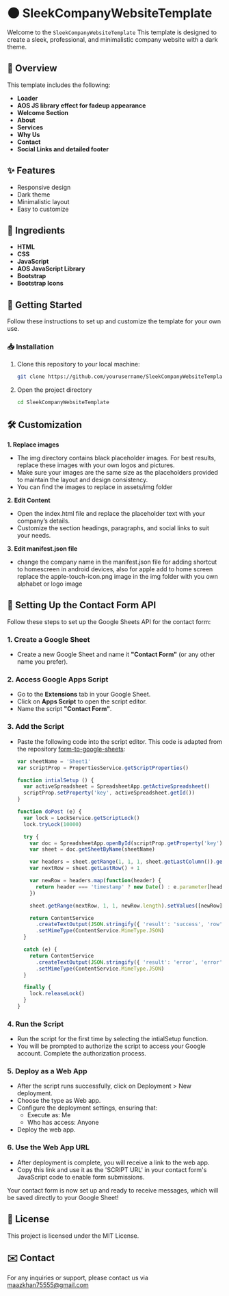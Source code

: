 # 🌑 SleekCompanyWebsiteTemplate


Welcome to the `SleekCompanyWebsiteTemplate`
This template is designed to create a sleek, professional, and minimalistic company website with a dark theme.

## 📖 Overview

This template includes the following:
- **Loader**
- **AOS JS library effect for fadeup appearance**
- **Welcome Section**
- **About**
- **Services**
- **Why Us**
- **Contact**
- **Social Links and detailed footer**

## ✨ Features
- Responsive design
- Dark theme
- Minimalistic layout
- Easy to customize

## 🧪 Ingredients

- **HTML**
- **CSS**
- **JavaScript**
- **AOS JavaScript Library**
- **Bootstrap**
- **Bootstrap Icons**

## 🚀 Getting Started

Follow these instructions to set up and customize the template for your own use.

### 📥 Installation

1. Clone this repository to your local machine:
   ```bash
   git clone https://github.com/yourusername/SleekCompanyWebsiteTemplate.git
   ```
2. Open the project directory
   ```bash
   cd SleekCompanyWebsiteTemplate
   ```
## 🛠️ Customization

**1. Replace images**
- The img directory contains black placeholder images. For best results, replace these images with your own logos and pictures.
- Make sure your images are the same size as the placeholders provided to maintain the layout and design consistency.
- You can find the images to replace in assets/img folder


**2. Edit Content**
- Open the index.html file and replace the placeholder text with your company’s details.
- Customize the section headings, paragraphs, and social links to suit your needs.

**3. Edit manifest.json file**
- change the company name in the manifest.json file for adding shortcut to homescreen in android devices, also for apple add to home screen replace the apple-touch-icon.png image in the img folder with you own alphabet or logo image

## 📧 Setting Up the Contact Form API

Follow these steps to set up the Google Sheets API for the contact form:

### 1. Create a Google Sheet
- Create a new Google Sheet and name it **"Contact Form"** (or any other name you prefer).

### 2. Access Google Apps Script
- Go to the **Extensions** tab in your Google Sheet.
- Click on **Apps Script** to open the script editor.
- Name the script **"Contact Form"**.

### 3. Add the Script
- Paste the following code into the script editor. This code is adapted from the repository [form-to-google-sheets](https://github.com/jamiewilson/form-to-google-sheets):

  ```javascript
  var sheetName = 'Sheet1'
  var scriptProp = PropertiesService.getScriptProperties()

  function intialSetup () {
    var activeSpreadsheet = SpreadsheetApp.getActiveSpreadsheet()
    scriptProp.setProperty('key', activeSpreadsheet.getId())
  }

  function doPost (e) {
    var lock = LockService.getScriptLock()
    lock.tryLock(10000)

    try {
      var doc = SpreadsheetApp.openById(scriptProp.getProperty('key'))
      var sheet = doc.getSheetByName(sheetName)

      var headers = sheet.getRange(1, 1, 1, sheet.getLastColumn()).getValues()[0]
      var nextRow = sheet.getLastRow() + 1

      var newRow = headers.map(function(header) {
        return header === 'timestamp' ? new Date() : e.parameter[header]
      })

      sheet.getRange(nextRow, 1, 1, newRow.length).setValues([newRow])

      return ContentService
        .createTextOutput(JSON.stringify({ 'result': 'success', 'row': nextRow }))
        .setMimeType(ContentService.MimeType.JSON)
    }

    catch (e) {
      return ContentService
        .createTextOutput(JSON.stringify({ 'result': 'error', 'error': e }))
        .setMimeType(ContentService.MimeType.JSON)
    }

    finally {
      lock.releaseLock()
    }
  }
  ```
### 4. Run the Script
- Run the script for the first time by selecting the intialSetup function.
- You will be prompted to authorize the script to access your Google account. Complete the authorization process.

### 5. Deploy as a Web App
- After the script runs successfully, click on Deployment > New deployment.
- Choose the type as Web app.
- Configure the deployment settings, ensuring that:
  - Execute as: Me
  - Who has access: Anyone
- Deploy the web app.

### 6. Use the Web App URL
- After deployment is complete, you will receive a link to the web app.
- Copy this link and use it as the 'SCRIPT URL' in your contact form's JavaScript code to enable form submissions.

Your contact form is now set up and ready to receive messages, which will be saved directly to your Google Sheet!

## 📄 License
This project is licensed under the MIT License.

## ✉️ Contact
For any inquiries or support, please contact us via maazkhan75555@gmail.com
